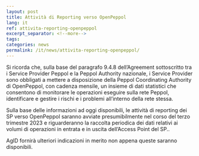 ```yaml
---
layout: post
title: Attività di Reporting verso OpenPeppol
lang: it
ref: attivita-reporting-openpeppol
excerpt_separator: <!--more-->
tags:
categories: news
permalink: /it/news/attivita-reporting-openpeppol/
---
```

Si ricorda che, sulla base del paragrafo 9.4.8 dell’Agreement sottoscritto tra i Service Provider Peppol e la Peppol Authority nazionale, i Service Provider sono obbligati a mettere a disposizione della Peppol Coordinating Authority di OpenPeppol, con cadenza mensile, un insieme di dati statistici che consentono di monitorare le operazioni eseguire sulla rete Peppol, identificare e gestire i rischi e i problemi all’interno della rete stessa.

Sulla base delle informazioni ad oggi disponibili, le attività di reporting dei SP verso OpenPeppol saranno avviate presumibilmente nel corso del terzo trimestre 2023 e riguarderanno la raccolta periodica dei dati relativi ai volumi di operazioni in entrata e in uscita dell’Access Point del SP..

AgID fornirà ulteriori indicazioni in merito non appena queste saranno disponibili.

